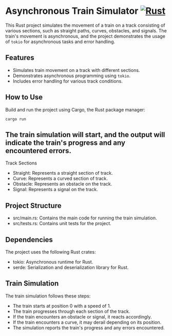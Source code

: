 # Asynchronous Train Simulator [![Rust](https://github.com/stormogulen/Railway/actions/workflows/rust.yml/badge.svg)](https://github.com/stormogulen/Railway/actions/workflows/rust.yml)


This Rust project simulates the movement of a train on a track consisting of various sections, such as straight paths, curves, obstacles, and signals. The train's movement is asynchronous, and the project demonstrates the usage of `tokio` for asynchronous tasks and error handling.

## Features

- Simulates train movement on a track with different sections.
- Demonstrates asynchronous programming using `tokio`.
- Includes error handling for various track conditions.

## How to Use
Build and run the project using Cargo, the Rust package manager:

```cargo run```

## The train simulation will start, and the output will indicate the train's progress and any encountered errors.
Track Sections

- Straight: Represents a straight section of track.
- Curve: Represents a curved section of track.
- Obstacle: Represents an obstacle on the track.
- Signal: Represents a signal on the track.

## Project Structure

- src/main.rs: Contains the main code for running the train simulation.
- src/tests.rs: Contains unit tests for the project.

## Dependencies

The project uses the following Rust crates:

- tokio: Asynchronous runtime for Rust.
- serde: Serialization and deserialization library for Rust.

## Train Simulation

The train simulation follows these steps:

- The train starts at position 0 with a speed of 1.
- The train progresses through each section of the track.
- If the train encounters an obstacle or signal, it reacts accordingly.
- If the train encounters a curve, it may derail depending on its position.
- The simulation reports the train's progress and any errors encountered.
